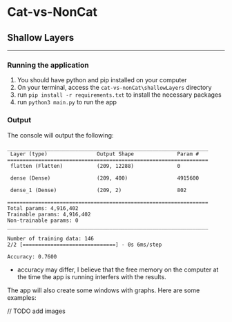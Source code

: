 # Cat-vs-NonCat

## Shallow Layers

---

### Running the application

1. You should have python and pip installed on your computer
2. On your terminal, access the `cat-vs-nonCat\shallowLayers` directory
3. run `pip install -r requirements.txt` to install the necessary packages
4. run `python3 main.py` to run the app

### Output

The console will output the following:

```console
_________________________________________________________________
 Layer (type)                Output Shape              Param #
=================================================================
 flatten (Flatten)           (209, 12288)              0

 dense (Dense)               (209, 400)                4915600

 dense_1 (Dense)             (209, 2)                  802

=================================================================
Total params: 4,916,402
Trainable params: 4,916,402
Non-trainable params: 0
_________________________________________________________________

Number of training data: 146
2/2 [==============================] - 0s 6ms/step

Accuracy: 0.7600
```

- accuracy may differ, I believe that the free memory on the computer at the time the app is running interfers with the results.

The app will also create some windows with graphs. Here are some examples:

// TODO add images
